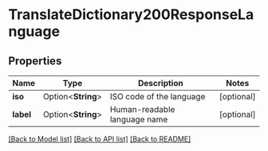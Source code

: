 # TranslateDictionary200ResponseLanguage

## Properties

Name | Type | Description | Notes
------------ | ------------- | ------------- | -------------
**iso** | Option<**String**> | ISO code of the language | [optional]
**label** | Option<**String**> | Human-readable language name | [optional]

[[Back to Model list]](../README.md#documentation-for-models) [[Back to API list]](../README.md#documentation-for-api-endpoints) [[Back to README]](../README.md)


